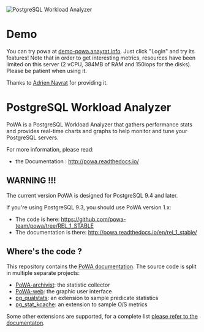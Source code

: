 ![PostgreSQL Workload Analyzer](https://github.com/powa-team/powa/blob/master/img/powa_logo.410x161.png)

Demo
====

You can try powa at [demo-powa.anayrat.info](https://demo-powa.anayrat.info/).
Just click "Login" and try its features!  Note that in order to get interesting
metrics, resources have been limited on this server (2 vCPU, 384MB of RAM and
150iops for the disks).  Please be patient when using it.

Thanks to [Adrien Nayrat](https://blog.anayrat.info) for providing it.

PostgreSQL Workload Analyzer
============================

PoWA is a PostgreSQL Workload Analyzer that gathers performance stats and
provides real-time charts and graphs to help monitor and tune your PostgreSQL
servers.

For more information, please read:

  * the Documentation : http://powa.readthedocs.io/

WARNING !!!
--------------

The current version PoWA is designed for PostgreSQL 9.4 and later.

If you're using PostgreSQL 9.3, you should use PoWA version 1.x:
  * The code is here: https://github.com/powa-team/powa/tree/REL_1_STABLE
  * The documentation is there: http://powa.readthedocs.io/en/rel_1_stable/

Where's the code ?
--------------------

This repository contains the [PoWA documentation](http://powa.readthedocs.io/).
The source code is split in multiple separate projects:

  * [PoWA-archivist](https://github.com/powa-team/powa-archivist): the statistic collector
  * [PoWA-web](https://github.com/powa-team/powa-web): the graphic user interface
  * [pg_qualstats](https://github.com/powa-team/pg_qualstats): an extension to sample predicate statistics
  * [pg_stat_kcache](https://github.com/powa-team/pg_stat_kcache): an extension to sample O/S metrics

Some other extensions are supported, for a complete list [please refer to the
documentaton](http://powa.readthedocs.io/en/latest/stats_extensions/index.html).
